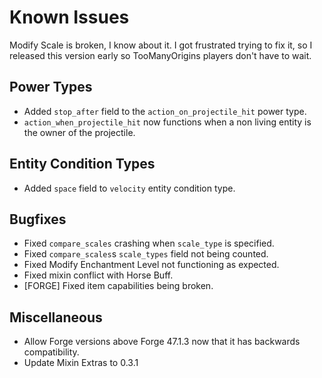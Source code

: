 # Known Issues
Modify Scale is broken, I know about it. I got frustrated trying to fix it, so I released this version early so TooManyOrigins players don't have to wait.

## Power Types
- Added `stop_after` field to the `action_on_projectile_hit` power type.
- `action_when_projectile_hit` now functions when a non living entity is the owner of the projectile.

## Entity Condition Types
- Added `space` field to `velocity` entity condition type.

## Bugfixes
- Fixed `compare_scales` crashing when `scale_type` is specified.
- Fixed `compare_scales`s `scale_types` field not being counted.
- Fixed Modify Enchantment Level not functioning as expected.
- Fixed mixin conflict with Horse Buff.
- [FORGE] Fixed item capabilities being broken.

## Miscellaneous
- Allow Forge versions above Forge 47.1.3 now that it has backwards compatibility.
- Update Mixin Extras to 0.3.1
